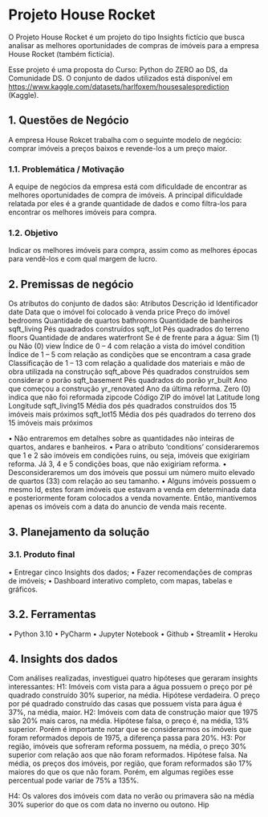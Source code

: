 # Projeto House Rocket
O Projeto House Rocket é um projeto do tipo Insights fictício que busca analisar as melhores oportunidades de compras de imóveis para a empresa House Rocket (também fictícia). 

Esse projeto é uma proposta do Curso: Python do ZERO ao DS, da Comunidade DS. O conjunto de dados utilizados está disponível em https://www.kaggle.com/datasets/harlfoxem/housesalesprediction (Kaggle). 


## 1.	Questões de Negócio
A empresa House Rokcet trabalha com o seguinte modelo de negócio: comprar imóveis a preços baixos e revende-los a um preço maior. 
### 1.1.	Problemática / Motivação
A equipe de negócios da empresa está com dificuldade de encontrar as melhores oportunidades de compra de imóveis. A principal dificuldade relatada por eles é a grande quantidade de dados e como filtra-los para encontrar os melhores imóveis para compra.
### 1.2.	Objetivo
Indicar os melhores imóveis para compra, assim como as melhores épocas para vendê-los e com qual margem de lucro.

## 2.	Premissas de negócio
Os atributos do conjunto de dados são:
Atributos	Descrição
id	Identificador
date	Data que o imóvel foi colocado à venda
price	Preço do imóvel
bedrooms	Quantidade de quartos
bathrooms	Quantidade de banheiros
sqft_living	Pés quadrados construídos
sqft_lot	Pés quadrados do terreno
floors	Quantidade de andares
waterfront	Se é de frente para a água: Sim (1) ou Não (0)
view	Índice de 0 – 4 com relação a vista do imóvel
condition	Índice de 1 – 5 com relação as condições que se encontram a casa
grade	Classificação de 1 – 13 com relação a qualidade dos materiais e mão de obra utilizada na construção
sqft_above	Pés quadrados construídos sem considerar o porão
sqft_basement	Pés quadrados do porão
yr_built	Ano que começou a construção
yr_renovated	Ano da última reforma. Zero (0) indica que não foi reformada
zipcode	Código ZIP do imóvel
lat	Latitude
long	Longitude
sqft_living15	Média dos pés quadrados construídos dos 15 imóveis mais próximos
sqft_lot15	Média dos pés quadrados do terreno dos 15 imóveis mais próximos

•	Não entraremos em detalhes sobre as quantidades não inteiras de quartos, andares e banheiros.
•	Para o atributo ‘conditions’ consideraremos que 1 e 2 são imóveis em condições ruins, ou seja, imóveis que exigiriam reforma. Já 3, 4 e 5 condições boas, que não exigiriam reforma.
•	Desconsideraremos um dos imóveis que possui um número muito elevado de quartos (33) com relação ao seu tamanho.
•	Alguns imóveis possuem o mesmo Id, estes foram imóveis que estavam a venda em determinada data e posteriormente foram colocados a venda novamente. Então, mantivemos apenas os imóveis com a data do anuncio de venda mais recente.

## 3.	Planejamento da solução

### 3.1.	Produto final
•	Entregar cinco Insights dos dados;
•	Fazer recomendações de compras de imóveis;
•	Dashboard interativo completo, com mapas, tabelas e gráficos.

## 3.2.	Ferramentas
•	Python 3.10
•	PyCharm
•	Jupyter Notebook
•	Github
•	Streamlit
•	Heroku

## 4.	Insights dos dados
Com análises realizadas, investiguei quatro hipóteses que geraram insights interessantes:
H1: Imóveis com vista para a água possuem o preço por pé quadrado construído 30% superior, na média.
Hipótese verdadeira. O preço por pé quadrado construído das casas que possuem vista para água é 37%, na média, maior.
H2: Imóveis com data de construção maior que 1975 são 20% mais caros, na média.
Hipótese falsa, o preço é, na média, 13% superior. Porém é importante notar que se considerarmos os imóveis que foram reformados depois de 1975, a diferença passa para 20%.
H3: Por região, imóveis que sofreram reforma possuem, na média, o preço 30% superior com relação aos que não foram reformados.
Hipótese falsa. Na média, os preços dos imóveis, por região, que foram reformados são 17% maiores do que os que não foram. Porém, em algumas regiões esse percentual pode variar de 75% a 135%.

H4: Os valores dos imóveis com data no verão ou primavera são na média 30% superior do que os com data no inverno ou outono.
Hip



